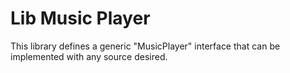 # Lib Music Player

This library defines a generic "MusicPlayer" interface that can be implemented with any source desired.